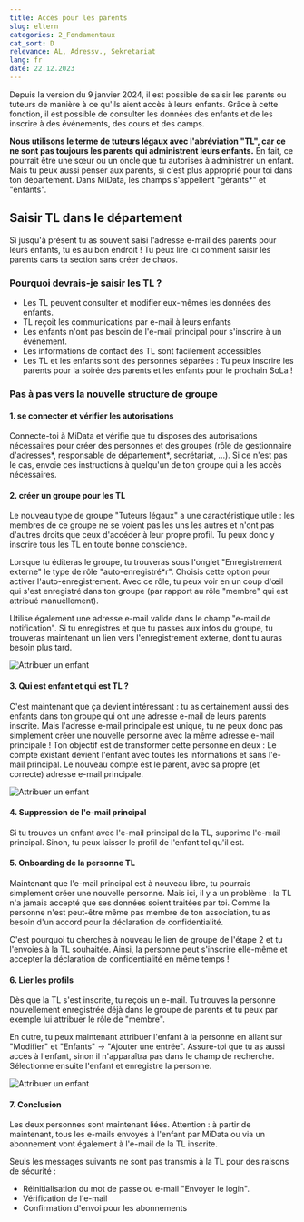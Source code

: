 ```yaml
---
title: Accès pour les parents
slug: eltern
categories: 2_Fondamentaux
cat_sort: D
relevance: AL, Adressv., Sekretariat
lang: fr
date: 22.12.2023
---
```


Depuis la version du 9 janvier 2024, il est possible de saisir les parents ou tuteurs de manière à ce qu'ils aient accès à leurs enfants. Grâce à cette fonction, il est possible de consulter les données des enfants et de les inscrire à des événements, des cours et des camps.

**Nous utilisons le terme de tuteurs légaux avec l'abréviation "TL", car ce ne sont pas toujours les parents qui administrent leurs enfants.** En fait, ce pourrait être une sœur ou un oncle que tu autorises à administrer un enfant. Mais tu peux aussi penser aux parents, si c'est plus approprié pour toi dans ton département. Dans MiData, les champs s'appellent "gérants*" et "enfants".

## Saisir TL dans le département
Si jusqu'à présent tu as souvent saisi l'adresse e-mail des parents pour leurs enfants, tu es au bon endroit ! Tu peux lire ici comment saisir les parents dans ta section sans créer de chaos.

### Pourquoi devrais-je saisir les TL ?
- Les TL peuvent consulter et modifier eux-mêmes les données des enfants.
- TL reçoit les communications par e-mail à leurs enfants
- Les enfants n'ont pas besoin de l'e-mail principal pour s'inscrire à un événement.
- Les informations de contact des TL sont facilement accessibles
- Les TL et les enfants sont des personnes séparées : Tu peux inscrire les parents pour la soirée des parents et les enfants pour le prochain SoLa !

### Pas à pas vers la nouvelle structure de groupe
#### 1. se connecter et vérifier les autorisations

Connecte-toi à MiData et vérifie que tu disposes des autorisations nécessaires pour créer des personnes et des groupes (rôle de gestionnaire d'adresses\*, responsable de département\*, secrétariat, ...). Si ce n'est pas le cas, envoie ces instructions à quelqu'un de ton groupe qui a les accès nécessaires.

#### 2. créer un groupe pour les TL
Le nouveau type de groupe "Tuteurs légaux" a une caractéristique utile : les membres de ce groupe ne se voient pas les uns les autres et n'ont pas d'autres droits que ceux d'accéder à leur propre profil. Tu peux donc y inscrire tous les TL en toute bonne conscience.

Lorsque tu éditeras le groupe, tu trouveras sous l'onglet "Enregistrement externe" le type de rôle "auto-enregistré*r". Choisis cette option pour activer l'auto-enregistrement. Avec ce rôle, tu peux voir en un coup d'œil qui s'est enregistré dans ton groupe (par rapport au rôle "membre" qui est attribué manuellement). 

Utilise également une adresse e-mail valide dans le champ "e-mail de notification". Si tu enregistres et que tu passes aux infos du groupe, tu trouveras maintenant un lien vers l'enregistrement externe, dont tu auras besoin plus tard.

![Attribuer un enfant](/images/basicfunctions/selbst_reg_fr.png)

#### 3. Qui est enfant et qui est TL ?
C'est maintenant que ça devient intéressant : tu as certainement aussi des enfants dans ton groupe qui ont une adresse e-mail de leurs parents inscrite. Mais l'adresse e-mail principale est unique, tu ne peux donc pas simplement créer une nouvelle personne avec la même adresse e-mail principale ! Ton objectif est de transformer cette personne en deux : Le compte existant devient l'enfant avec toutes les informations et sans l'e-mail principal. Le nouveau compte est le parent, avec sa propre (et correcte) adresse e-mail principale.

![Attribuer un enfant](/images/basicfunctions/kind_faux_email_fr.png)

#### 4. Suppression de l'e-mail principal
Si tu trouves un enfant avec l'e-mail principal de la TL, supprime l'e-mail principal. Sinon, tu peux laisser le profil de l'enfant tel qu'il est.

#### 5. Onboarding de la personne TL
Maintenant que l'e-mail principal est à nouveau libre, tu pourrais simplement créer une nouvelle personne. Mais ici, il y a un problème : la TL n'a jamais accepté que ses données soient traitées par toi. Comme la personne n'est peut-être même pas membre de ton association, tu as besoin d'un accord pour la déclaration de confidentialité. 

C'est pourquoi tu cherches à nouveau le lien de groupe de l'étape 2 et tu l'envoies à la TL souhaitée. Ainsi, la personne peut s'inscrire elle-même et accepter la déclaration de confidentialité en même temps !

#### 6. Lier les profils
Dès que la TL s'est inscrite, tu reçois un e-mail. Tu trouves la personne nouvellement enregistrée déjà dans le groupe de parents et tu peux par exemple lui attribuer le rôle de "membre".

En outre, tu peux maintenant attribuer l'enfant à la personne en allant sur "Modifier" et "Enfants" -> "Ajouter une entrée". Assure-toi que tu as aussi accès à l'enfant, sinon il n'apparaîtra pas dans le champ de recherche. Sélectionne ensuite l'enfant et enregistre la personne.

![Attribuer un enfant](/images/basicfunctions/kind_zuteilen_fr.png)

#### 7. Conclusion
Les deux personnes sont maintenant liées. Attention : à partir de maintenant, tous les e-mails envoyés à l'enfant par MiData ou via un abonnement vont également à l'e-mail de la TL inscrite.

Seuls les messages suivants ne sont pas transmis à la TL pour des raisons de sécurité :
- Réinitialisation du mot de passe ou e-mail "Envoyer le login".
- Vérification de l'e-mail
- Confirmation d'envoi pour les abonnements
